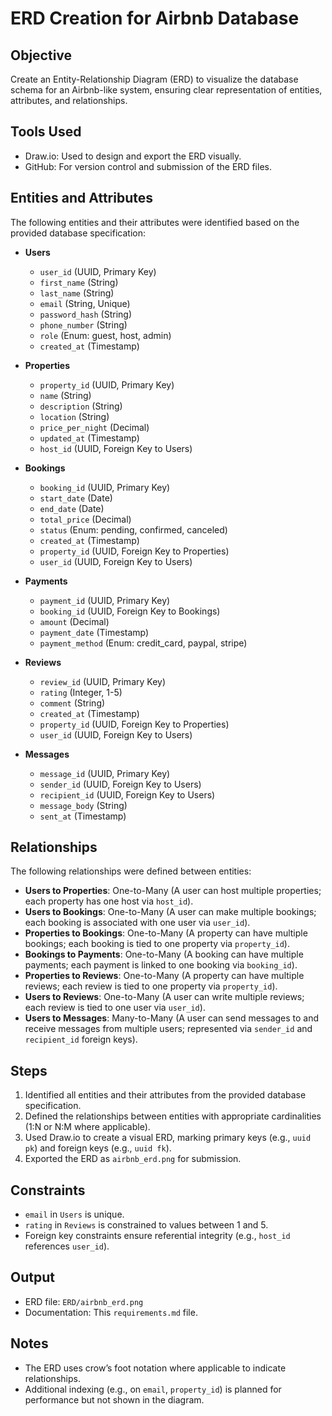 # ERD Creation for Airbnb Database

## Objective
Create an Entity-Relationship Diagram (ERD) to visualize the database schema for an Airbnb-like system, ensuring clear representation of entities, attributes, and relationships.

## Tools Used
- Draw.io: Used to design and export the ERD visually.
- GitHub: For version control and submission of the ERD files.

## Entities and Attributes
The following entities and their attributes were identified based on the provided database specification:

- **Users**
  - `user_id` (UUID, Primary Key)
  - `first_name` (String)
  - `last_name` (String)
  - `email` (String, Unique)
  - `password_hash` (String)
  - `phone_number` (String)
  - `role` (Enum: guest, host, admin)
  - `created_at` (Timestamp)

- **Properties**
  - `property_id` (UUID, Primary Key)
  - `name` (String)
  - `description` (String)
  - `location` (String)
  - `price_per_night` (Decimal)
  - `updated_at` (Timestamp)
  - `host_id` (UUID, Foreign Key to Users)

- **Bookings**
  - `booking_id` (UUID, Primary Key)
  - `start_date` (Date)
  - `end_date` (Date)
  - `total_price` (Decimal)
  - `status` (Enum: pending, confirmed, canceled)
  - `created_at` (Timestamp)
  - `property_id` (UUID, Foreign Key to Properties)
  - `user_id` (UUID, Foreign Key to Users)

- **Payments**
  - `payment_id` (UUID, Primary Key)
  - `booking_id` (UUID, Foreign Key to Bookings)
  - `amount` (Decimal)
  - `payment_date` (Timestamp)
  - `payment_method` (Enum: credit_card, paypal, stripe)

- **Reviews**
  - `review_id` (UUID, Primary Key)
  - `rating` (Integer, 1-5)
  - `comment` (String)
  - `created_at` (Timestamp)
  - `property_id` (UUID, Foreign Key to Properties)
  - `user_id` (UUID, Foreign Key to Users)

- **Messages**
  - `message_id` (UUID, Primary Key)
  - `sender_id` (UUID, Foreign Key to Users)
  - `recipient_id` (UUID, Foreign Key to Users)
  - `message_body` (String)
  - `sent_at` (Timestamp)

## Relationships
The following relationships were defined between entities:

- **Users to Properties**: One-to-Many (A user can host multiple properties; each property has one host via `host_id`).
- **Users to Bookings**: One-to-Many (A user can make multiple bookings; each booking is associated with one user via `user_id`).
- **Properties to Bookings**: One-to-Many (A property can have multiple bookings; each booking is tied to one property via `property_id`).
- **Bookings to Payments**: One-to-Many (A booking can have multiple payments; each payment is linked to one booking via `booking_id`).
- **Properties to Reviews**: One-to-Many (A property can have multiple reviews; each review is tied to one property via `property_id`).
- **Users to Reviews**: One-to-Many (A user can write multiple reviews; each review is tied to one user via `user_id`).
- **Users to Messages**: Many-to-Many (A user can send messages to and receive messages from multiple users; represented via `sender_id` and `recipient_id` foreign keys).

## Steps
1. Identified all entities and their attributes from the provided database specification.
2. Defined the relationships between entities with appropriate cardinalities (1:N or N:M where applicable).
3. Used Draw.io to create a visual ERD, marking primary keys (e.g., `uuid pk`) and foreign keys (e.g., `uuid fk`).
4. Exported the ERD as `airbnb_erd.png` for submission.

## Constraints
- `email` in `Users` is unique.
- `rating` in `Reviews` is constrained to values between 1 and 5.
- Foreign key constraints ensure referential integrity (e.g., `host_id` references `user_id`).

## Output
- ERD file: `ERD/airbnb_erd.png`
- Documentation: This `requirements.md` file.

## Notes
- The ERD uses crow’s foot notation where applicable to indicate relationships.
- Additional indexing (e.g., on `email`, `property_id`) is planned for performance but not shown in the diagram.